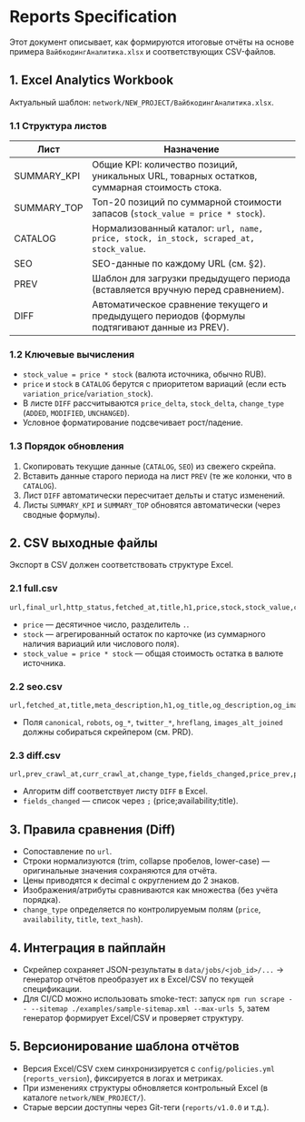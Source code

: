 # Reports Specification

Этот документ описывает, как формируются итоговые отчёты на основе примера `ВайбкодингАналитика.xlsx` и соответствующих CSV-файлов.

## 1. Excel Analytics Workbook
Актуальный шаблон: `network/NEW_PROJECT/ВайбкодингАналитика.xlsx`.

### 1.1 Структура листов
| Лист            | Назначение                                                                                   |
|-----------------|-----------------------------------------------------------------------------------------------|
| SUMMARY_KPI     | Общие KPI: количество позиций, уникальных URL, товарных остатков, суммарная стоимость стока. |
| SUMMARY_TOP     | Топ-20 позиций по суммарной стоимости запасов (`stock_value = price * stock`).               |
| CATALOG         | Нормализованный каталог: `url, name, price, stock, in_stock, scraped_at, stock_value`.        |
| SEO             | SEO-данные по каждому URL (см. §2).                                                           |
| PREV            | Шаблон для загрузки предыдущего периода (вставляется вручную перед сравнением).              |
| DIFF            | Автоматическое сравнение текущего и предыдущего периодов (формулы подтягивают данные из PREV).|

### 1.2 Ключевые вычисления
- `stock_value = price * stock` (валюта источника, обычно RUB).
- `price` и `stock` в `CATALOG` берутся с приоритетом вариаций (если есть `variation_price`/`variation_stock`).
- В листе `DIFF` рассчитываются `price_delta`, `stock_delta`, `change_type` (`ADDED`, `MODIFIED`, `UNCHANGED`).
- Условное форматирование подсвечивает рост/падение.

### 1.3 Порядок обновления
1. Скопировать текущие данные (`CATALOG`, `SEO`) из свежего скрейпа.
2. Вставить данные старого периода на лист `PREV` (те же колонки, что в `CATALOG`).
3. Лист `DIFF` автоматически пересчитает дельты и статус изменений.
4. Листы `SUMMARY_KPI` и `SUMMARY_TOP` обновятся автоматически (через сводные формулы).

## 2. CSV выходные файлы
Экспорт в CSV должен соответствовать структуре Excel.

### 2.1 full.csv
```
url,final_url,http_status,fetched_at,title,h1,price,stock,stock_value,currency,availability,sku,brand,category,breadcrumbs,images,attrs_json,text_hash
```
- `price` — десятичное число, разделитель `.`.
- `stock` — агрегированный остаток по карточке (из суммарного наличия вариаций или числового поля).
- `stock_value = price * stock` — общая стоимость остатка в валюте источника.

### 2.2 seo.csv
```
url,fetched_at,title,meta_description,h1,og_title,og_description,og_image,twitter_title,twitter_description,canonical,robots,hreflang,images_alt_joined
```
- Поля `canonical`, `robots`, `og_*`, `twitter_*`, `hreflang`, `images_alt_joined` должны собираться скрейпером (см. PRD).

### 2.3 diff.csv
```
url,prev_crawl_at,curr_crawl_at,change_type,fields_changed,price_prev,price_curr,availability_prev,availability_curr,title_prev,title_curr
```
- Алгоритм diff соответствует листу `DIFF` в Excel.
- `fields_changed` — список через `;` (price;availability;title).

## 3. Правила сравнения (Diff)
- Сопоставление по `url`.
- Строки нормализуются (trim, collapse пробелов, lower-case) — оригинальные значения сохраняются для отчёта.
- Цены приводятся к decimal с округлением до 2 знаков.
- Изображения/атрибуты сравниваются как множества (без учёта порядка).
- `change_type` определяется по контролируемым полям (`price`, `availability`, `title`, `text_hash`).

## 4. Интеграция в пайплайн
- Скрейпер сохраняет JSON-результаты в `data/jobs/<job_id>/...` → генератор отчётов преобразует их в Excel/CSV по текущей спецификации.
- Для CI/CD можно использовать smoke-тест: запуск `npm run scrape -- --sitemap ./examples/sample-sitemap.xml --max-urls 5`, затем генератор формирует Excel/CSV и проверяет структуру.

## 5. Версионирование шаблона отчётов
- Версия Excel/CSV схем синхронизируется с `config/policies.yml` (`reports_version`), фиксируется в логах и метриках.
- При изменениях структуры обновляется контрольный Excel (в каталоге `network/NEW_PROJECT/`).
- Старые версии доступны через Git-теги (`reports/v1.0.0` и т.д.).
